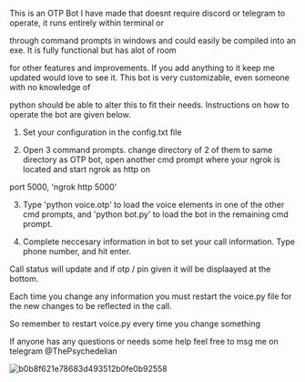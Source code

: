 This is an OTP Bot I have made that doesnt require discord or telegram to operate, it runs entirely within terminal or 

through command prompts in windows and could easily be compiled into an exe. It is fully functional but has alot of room 

for other features and improvements. If you add anything to it keep me updated would love to see it. This bot is very customizable, even someone with no knowledge of

python should be able to alter this to fit their needs. Instructions on how to operate the bot are given below.

1.	Set your configuration in the config.txt file

2.	Open 3 command prompts. change directory of 2 of them to same directory as OTP bot, open another cmd prompt where 	your ngrok is located and start ngrok as http on 

port 5000, 'ngrok http 5000'

3.	Type 'python voice.otp' to load the voice elements in one of the other cmd prompts, and 'python bot.py' to load the 	bot in the remaining cmd prompt.

4. 	Complete neccesary information in bot to set your call information. Type phone number, and hit enter. 

Call status will update and if otp / pin given it will be displaayed at the bottom.

Each time you change any information you must restart the voice.py file for the new changes to be reflected in the call. 

So remember to restart voice.py every t⁮ime you change something

If anyone has any questions or needs some help feel free to msg me on telegram @ThePsychedelian

![b0b8f621e78683d493512b0fe0b92558](https://user-images.githubusercontent.com/119712724/205450147-c383524b-0c64-4cb0-a0fd-950ae1fee14f.png)
